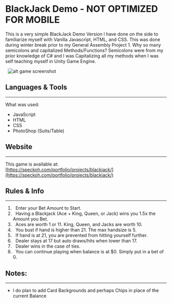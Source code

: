 # BlackJack Demo - NOT OPTIMIZED FOR MOBILE
 
This is a very simple BlackJack Demo Version I have done on the side to familiarize myself with Vanilla Javascript, HTML, and CSS.  This was done during winter break prior to my General Assembly Project 1.
Why so many semicolons and capitalized Methods/Functions? Semicolons were from my prior knowledge of C# and I was Capitalizing all my methods when I was self teaching myself in Unity Game Engine.

&nbsp;
 ![alt game screenshot](https://speckoh.com/images/blackjack.jpg)
&nbsp;
## Languages & Tools
 ---
 What was used:
 - JavaScript
 - HTML
 - CSS
 - PhotoShop (Suits/Table)
 
## Website
 ---
 This game is available at: [https://speckoh.com/portfolio/projects/blackjack/](https://speckoh.com/portfolio/projects/blackjack/)

## Rules & Info
 ---
 1. &nbsp; Enter your Bet Amount to Start.
 2. &nbsp; Having a Blackjack (Ace + King, Queen, or Jack) wins you 1.5x the Amount you Bet.
 3. &nbsp; Aces are worth 1 or 11. King, Queen, and Jacks are worth 10.
 4. &nbsp; You bust if hand is higher than 21.  The max handsize is 5.
 5. &nbsp; If hand is at 21, you are prevented from hitting yourself further.
 6. &nbsp; Dealer stays at 17 but auto draws/hits when lower than 17.
 7. &nbsp; Dealer wins in the case of ties.
 8. &nbsp; You can continue playing when balance is at $0.  Simply put in a bet of 0.

## Notes:
 ---
 - I do plan to add Card Backgrounds and perhaps Chips in place of the current Balance